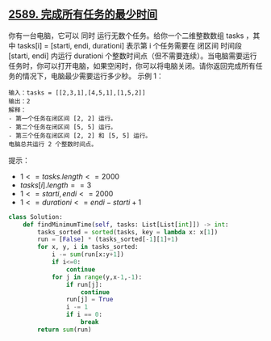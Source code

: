 ## [2589. 完成所有任务的最少时间](https://leetcode.cn/problems/minimum-time-to-complete-all-tasks/)
你有一台电脑，它可以 同时 运行无数个任务。给你一个二维整数数组 tasks ，其中 tasks[i] = [starti, endi, durationi] 表示第 i 个任务需要在 闭区间 时间段 [starti, endi] 内运行 durationi 个整数时间点（但不需要连续）。当电脑需要运行任务时，你可以打开电脑，如果空闲时，你可以将电脑关闭。请你返回完成所有任务的情况下，电脑最少需要运行多少秒。
示例 1：
```
输入：tasks = [[2,3,1],[4,5,1],[1,5,2]]
输出：2
解释：
- 第一个任务在闭区间 [2, 2] 运行。
- 第二个任务在闭区间 [5, 5] 运行。
- 第三个任务在闭区间 [2, 2] 和 [5, 5] 运行。
电脑总共运行 2 个整数时间点。
```

提示：
- $1 <= tasks.length <= 2000$
- $tasks[i].length == 3$
- $1 <= starti, endi <= 2000$
- $1 <= durationi <= endi - starti + 1$
```python
class Solution:
    def findMinimumTime(self, tasks: List[List[int]]) -> int:
        tasks_sorted = sorted(tasks, key = lambda x: x[1])
        run = [False] * (tasks_sorted[-1][1]+1)
        for x, y, i in tasks_sorted:
            i -= sum(run[x:y+1])
            if i<=0:
                continue
            for j in range(y,x-1,-1):
                if run[j]:
                    continue
                run[j] = True
                i -= 1
                if i == 0:
                    break
        return sum(run)
```

